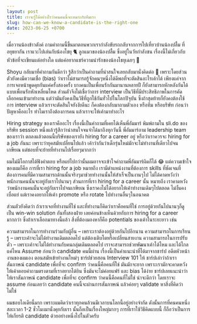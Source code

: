 ```yaml
---
layout: post
title: เราจะรู้ได้อย่างไรว่าคนคนนี้จะเหมาะกับทีมเรา
slug: how-can-we-know-a-candidate-is-the-right-one
date: 2023-06-25 +0700
---
```


เมื่อวานน้องข้าวตังค์ ถามคำถามนี้ขึ้นมาตอนพวกเรากำลังขับรถกลับจากการไปเที่ยวบ้านน้องปลื้ม ที่อยุธยากัน เราแวะไปเล่นกับน้องโชยุ 🐈 ลูกแมวของน้องปลื้ม ซึ่งอยู่ในวัยกำลังซน เรื่องนี้ไม่เกี่ยวกับหัวข้อที่จะเขียนแต่อย่างใด แต่แค่อยากแชร์ความน่ารักของน้องโชยุเฉยๆ 🥰


Shoyu
กลับมาที่คำถามกันดีกว่า รู้สึกว่าเป็นคำถามที่น่าสนใจเลยกลับมานั่งคิดต่อ 🤔 เพราะโดยส่วนตัวยังคงมีความเชื่อ (bias) ว่าเราไม่สามารถรู้จักคนๆหนึ่งได้ดีพอที่จะตัดสินอะไรเค้าได้ เพียงแค่จากการเจอหน้าพูดคุยกันแค่ครั้งสองครั้ง บางคนเป็นเพื่อนรักกันมานานหลายปี ก็ยังสามารถหักหลังกันได้ แบบเพื่อนรักหักเหลี่ยมโหด ส่วนตัวจึงไม่เชื่อว่าการ interview เป็นวิธีที่มีประสิทธิภาพในการคัดเลือกคนเข้ามาทำงาน แต่ว่ามันยังคงเป็นวิธีที่ถูกใช้กันทั่วไปในโลกปัจุบัน ซึ่งถ้าสุดท้ายก็ยังคงต้องใช้การ interview แล้วเราจะตัดสินใจยังงัยดีนะ ก็คงต้องกลับมาถามตัวเอง หรือทีม หรือบริษัท ก่อนว่า ปัญหาคืออะไร ทำไมเราถึงต้องการคน แล้วเราจะให้เค้ามาทำอะไร

Hiring strategy ของเราคืออะไร
เรื่องนี้เป็นคำถามที่เคยได้เห็นพี่อัมมาร์ พิมพ์ถามใน sli.do ของบริษัท session หนึ่งแล้วรู้สึกว่าน่าสนใจจนจำได้มาถึงทุกวันนี้ พี่อัมมาร์ถาม leadership team ของเราว่า ตกลงแล้วตอนนี้บริษัทของเรายัง hiring for a career อยู่ หรือว่าเราควรจะ hiring for a job กันนะ เพราะว่ายุคสมัยเปลี่ยนไปแล้ว เค้าว่ากันว่าเด็กรุ่นใหม่มักจะไม่ทำงานที่เดียวไปจนเกษียณ แต่ชอบที่จะย้ายที่ทำงานไปเรื่อยๆมากกว่า

ผมไม่มีโอกาสได้ฟังคำตอบ หรือแย่ไปกว่านั้นผมอาจจะเข้าใจคำถามพี่อัมมาร์ผิดก็ได้ 😂 แต่ความเข้าใจของผมก็คือ การที่เรา hiring for a job หมายถึง เรามีตำแหน่งงานที่ต้องการ skills ที่ชัดเจนที่ต้องการคนที่มีความสามารถด้านนั้นจริงๆมาช่วยทำงานนั้นให้สำเร็จเป็นงานๆไป ไม่ได้คาดหวังว่าพนักงานคนนั้นจะอยู่กับเราไปนานๆ ส่วนการที่เรา hiring for a career นั้น หมายถึง เราคาดหวังว่าพนักงานคนนั้นจะอยู่กับเราไปจนเกษียณ ซึ่งเราคงไม่ได้อยากให้เค้าทำงานเดิมๆไปตลอด ไม่งั้นคงเบื่อแย่ แต่เราคงอยากให้เค้า promote หรือ rotate ไปทำงานอื่นๆในอนาคต

ส่วนตัวยังคิดว่า ถ้าเราเจอที่ทำงานที่ใช่ และที่ทำงานก็คิดว่าเราคือคนที่ใช่ การอยู่ด้วยกันไปนานๆก็ดูเป็น win-win solution กันทั้งสองฝ่าย เลยค่อนข้างเห็นด้วยกับการ hiring for a career มากกว่า ซึ่งถ้าเราเลือกมาทางนี้แล้ว สิ่งที่ต้องมองหาก็คือ potentials ของเค้าในระยะยาว เช่น

ความสามารถในการทำงานร่วมกับผู้อื่น – เพราะเราต้องอยู่ด้วยกันไปอีกนาน
ความสามารถในการเรียนรู้ – เพราะเค้าจะไม่ได้ทำงานเดิมตลอดไป แต่ต้องเติบโตหรือเปลี่ยนสายงาน
ความสามารถในการปรับตัว – เพราะเค้าจะไม่ได้ทำงานกับคนกลุ่มเดิมตลอดไป
เราจะสามารถช่วยพัฒนาเค้าได้ไหม และได้ไกลแค่ไหน
Assume ก่อนว่า candidate คนนี้ผ่าน
เรื่องนี้เป็นคำแนะนำที่ได้มาจากชาร์ป อดีตหัวหน้างานของผมเอง ตอนสมัยเข้าทำงานใหม่ๆ ชาร์ปช่วยสอน Interview 101 ให้ ชาร์ปเล่าว่าถ้าเราสัมภาษณ์ candidate เพื่อที่จะ confirm ว่าคนนี้คือคนที่ใช่ มันมักจะยาก เพราะเรามักจะคาดหวังให้เค้าตอบคำถามตรงตามที่เราอยากได้ยิน ซึ่งมันจะไม่ค่อยแฟร์ และ bias ได้ง่าย ชาร์ปเลยแนะนำว่า ให้เราสัมภาษณ์ candidate เพื่อที่จะ confirm ว่าคนนี้คือคนที่ไม่ใช่ น่าจะดีกว่า โดยเราจะ assume ก่อนเลยว่า candidate คนนี้จะผ่านการสัมภาษณ์ แล้วค่อยๆ validate หาสิ่งที่คิดว่าไม่ใช่

ผมชอบไอเดียนี้มาก เพราะผมคิดว่าเราทุกคนล้วนมีเวลาบนโลกนี้อยู่อย่างจำกัด ดังนั้นการที่คนคนหนึ่ง สละเวลา 1-2 ชั่วโมงมานั่งคุยกับเรา นั้นถือเป็นเรื่องใหญ่มากๆ การที่เราใช้วิธีคิดแบบนี้ ก็ถือว่าเป็นการให้เกียรติ candidate ด้วยอย่างหนึ่งไปในตัวครับ
